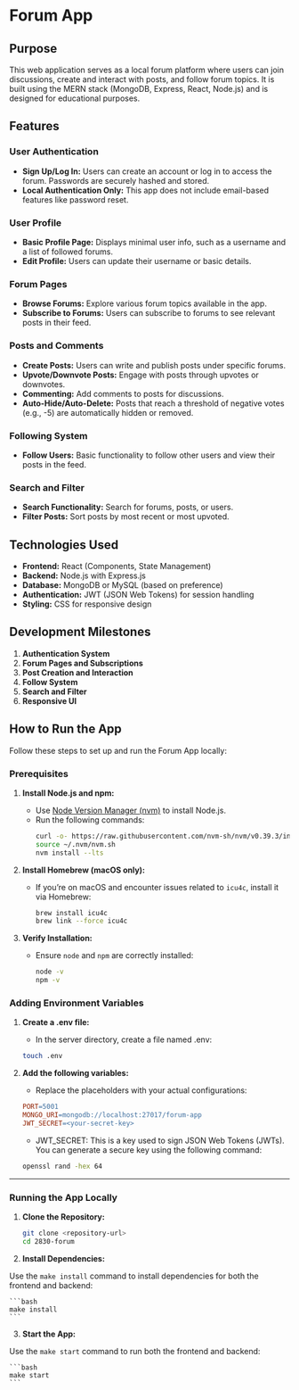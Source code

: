 # Forum App

## Purpose

This web application serves as a local forum platform where users can join discussions, create and interact with posts, and follow forum topics. It is built using the MERN stack (MongoDB, Express, React, Node.js) and is designed for educational purposes.

## Features

### User Authentication
- **Sign Up/Log In:** Users can create an account or log in to access the forum. Passwords are securely hashed and stored.
- **Local Authentication Only:** This app does not include email-based features like password reset.

### User Profile
- **Basic Profile Page:** Displays minimal user info, such as a username and a list of followed forums.
- **Edit Profile:** Users can update their username or basic details.

### Forum Pages
- **Browse Forums:** Explore various forum topics available in the app.
- **Subscribe to Forums:** Users can subscribe to forums to see relevant posts in their feed.

### Posts and Comments
- **Create Posts:** Users can write and publish posts under specific forums.
- **Upvote/Downvote Posts:** Engage with posts through upvotes or downvotes.
- **Commenting:** Add comments to posts for discussions.
- **Auto-Hide/Auto-Delete:** Posts that reach a threshold of negative votes (e.g., -5) are automatically hidden or removed.

### Following System
- **Follow Users:** Basic functionality to follow other users and view their posts in the feed.

### Search and Filter
- **Search Functionality:** Search for forums, posts, or users.
- **Filter Posts:** Sort posts by most recent or most upvoted.


## Technologies Used
- **Frontend:** React (Components, State Management)
- **Backend:** Node.js with Express.js
- **Database:** MongoDB or MySQL (based on preference)
- **Authentication:** JWT (JSON Web Tokens) for session handling
- **Styling:** CSS for responsive design

## Development Milestones
1. **Authentication System**
2. **Forum Pages and Subscriptions**
3. **Post Creation and Interaction**
4. **Follow System**
5. **Search and Filter**
6. **Responsive UI**


## How to Run the App

Follow these steps to set up and run the Forum App locally:

### Prerequisites

1. **Install Node.js and npm:**
   - Use [Node Version Manager (nvm)](https://github.com/nvm-sh/nvm) to install Node.js.
   - Run the following commands:
     ```bash
     curl -o- https://raw.githubusercontent.com/nvm-sh/nvm/v0.39.3/install.sh | bash
     source ~/.nvm/nvm.sh
     nvm install --lts
     ```

2. **Install Homebrew (macOS only):**
   - If you’re on macOS and encounter issues related to `icu4c`, install it via Homebrew:
     ```bash
     brew install icu4c
     brew link --force icu4c
     ```

3. **Verify Installation:**
   - Ensure `node` and `npm` are correctly installed:
     ```bash
     node -v
     npm -v
     ```

### Adding Environment Variables
1.  **Create a .env file:**

    - In the server directory, create a file named .env:
    ```bash
    touch .env
    ```
2.  **Add the following variables:**

    - Replace the placeholders with your actual configurations:
    ```makefile
    PORT=5001
    MONGO_URI=mongodb://localhost:27017/forum-app
    JWT_SECRET=<your-secret-key>
    ```

    - JWT_SECRET: This is a key used to sign JSON Web Tokens (JWTs). You can generate a secure key using the following command:
    ```bash
    openssl rand -hex 64
    ```
---

### Running the App Locally

1. **Clone the Repository:**
   ```bash
   git clone <repository-url>
   cd 2830-forum
   ```

2. **Install Dependencies:**

Use the `make install` command to install dependencies for both the frontend and backend:

    ```bash
    make install
    ``` 

3. **Start the App:**

Use the `make start` command to run both the frontend and backend:

    ```bash
    make start
    ```



